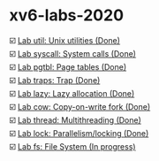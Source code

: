 # xv6-labs-2020

☑️ [Lab util: Unix utilities (Done)](https://github.com/D4m0n/xv6-labs-2020/tree/util)  
☑️ [Lab syscall: System calls (Done)](https://github.com/D4m0n/xv6-labs-2020/tree/syscall)  
☑️ [Lab pgtbl: Page tables (Done)](https://github.com/D4m0n/xv6-labs-2020/tree/pgtbl)  
☑️ [Lab traps: Trap (Done)](https://github.com/D4m0n/xv6-labs-2020/tree/traps)  
☑️ [Lab lazy: Lazy allocation (Done)](https://github.com/D4m0n/xv6-labs-2020/tree/lazy)  
☑️ [Lab cow: Copy-on-write fork (Done)](https://github.com/D4m0n/xv6-labs-2020/tree/cow)  
☑️ [Lab thread: Multithreading (Done)](https://github.com/D4m0n/xv6-labs-2020/tree/thread)  
☑️ [Lab lock: Parallelism/locking (Done)](https://github.com/D4m0n/xv6-labs-2020/tree/lock)  
☑️ [Lab fs: File System (In progress)](https://github.com/D4m0n/xv6-labs-2020/tree/fs)  

